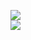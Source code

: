 [![](https://img.shields.io/badge/Made%20With-Github%20Spray-lightgrey.svg?style=for-the-badge&logo=github)](https://github.com/Annihil/github-spray#302)  
[![](https://i.imgur.com/2DrTn0Z.gif)](https://github.com/Annihil/github-spray)